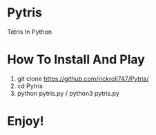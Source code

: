 # Pytris
Tetris In Python

# How To Install And Play
1. git clone https://github.com/rickroll747/Pytris/
2. cd Pytris
3. python pytris.py / python3 pytris.py
# Enjoy!
